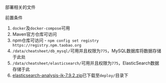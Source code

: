 部署相关的文件

前置条件

1. `docker`及`docker-compose`可用
2. Maven官方仓库可访问
3. npm仓库可访问 - `npm config set registry https://registry.npm.taobao.org`
4. `/data/cheatsheet/db_mysql/`可用并且权限为`775`，MySQL数据库将数据存储于此处
5. `/data/cheatsheet/elasticsearch/`可用并且权限为`775`，ElasticSearch数据存储于此
6. [elasticsearch-analysis-ik-7.9.2.zip](https://github.com/medcl/elasticsearch-analysis-ik/releases/download/v7.9.2/elasticsearch-analysis-ik-7.9.2.zip)已下载至`deploy/`目录下